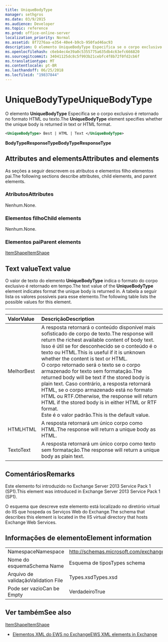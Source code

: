 ```yaml
---
title: UniqueBodyType
manager: sethgros
ms.date: 03/9/2015
ms.audience: Developer
ms.topic: reference
ms.prod: office-online-server
localization_priority: Normal
ms.assetid: 8f7276aa-e354-40e4-b9cb-950fad46ac93
description: O elemento UniqueBodyType Especifica se o corpo exclusivo é retornado no formato HTML ou texto.
ms.openlocfilehash: c6eb4ec4e39a0c5355775a635db4c63efc666820
ms.sourcegitcommit: 34041125dc8c5f993b21cebfc4f8b72f0fd2cb6f
ms.translationtype: MT
ms.contentlocale: pt-BR
ms.lasthandoff: 06/25/2018
ms.locfileid: "19837844"
---
```

# <a name="uniquebodytype"></a><span data-ttu-id="ecc46-103">UniqueBodyType</span><span class="sxs-lookup"><span data-stu-id="ecc46-103">UniqueBodyType</span></span>

<span data-ttu-id="ecc46-104">O elemento **UniqueBodyType** Especifica se o corpo exclusivo é retornado no formato HTML ou texto.</span><span class="sxs-lookup"><span data-stu-id="ecc46-104">The **UniqueBodyType** element specifies whether the unique body is returned in text or HTML format.</span></span> 
  
```XML
<UniqueBodyType> Best | HTML | Text </UniqueBodyType>
```

 <span data-ttu-id="ecc46-105">**BodyTypeResponseType**</span><span class="sxs-lookup"><span data-stu-id="ecc46-105">**BodyTypeResponseType**</span></span>
## <a name="attributes-and-elements"></a><span data-ttu-id="ecc46-106">Attributes and elements</span><span class="sxs-lookup"><span data-stu-id="ecc46-106">Attributes and elements</span></span>

<span data-ttu-id="ecc46-107">As seções a seguir descrevem os atributos e elementos filho elementos pai.</span><span class="sxs-lookup"><span data-stu-id="ecc46-107">The following sections describe attributes, child elements, and parent elements.</span></span>
  
### <a name="attributes"></a><span data-ttu-id="ecc46-108">Atributos</span><span class="sxs-lookup"><span data-stu-id="ecc46-108">Attributes</span></span>

<span data-ttu-id="ecc46-109">Nenhum.</span><span class="sxs-lookup"><span data-stu-id="ecc46-109">None.</span></span>
  
### <a name="child-elements"></a><span data-ttu-id="ecc46-110">Elementos filho</span><span class="sxs-lookup"><span data-stu-id="ecc46-110">Child elements</span></span>

<span data-ttu-id="ecc46-111">Nenhum.</span><span class="sxs-lookup"><span data-stu-id="ecc46-111">None.</span></span>
  
### <a name="parent-elements"></a><span data-ttu-id="ecc46-112">Elementos pai</span><span class="sxs-lookup"><span data-stu-id="ecc46-112">Parent elements</span></span>

[<span data-ttu-id="ecc46-113">ItemShape</span><span class="sxs-lookup"><span data-stu-id="ecc46-113">ItemShape</span></span>](itemshape.md)
  
## <a name="text-value"></a><span data-ttu-id="ecc46-114">Text value</span><span class="sxs-lookup"><span data-stu-id="ecc46-114">Text value</span></span>

<span data-ttu-id="ecc46-115">O valor de texto do elemento **UniqueBodyType** indica o formato do corpo exclusivo é retornado em tempo.</span><span class="sxs-lookup"><span data-stu-id="ecc46-115">The text value of the **UniqueBodyType** element indicates format the unique body is returned in.</span></span> <span data-ttu-id="ecc46-116">A tabela a seguir lista os valores possíveis para esse elemento.</span><span class="sxs-lookup"><span data-stu-id="ecc46-116">The following table lists the possible values for this element.</span></span> 
  
****

|<span data-ttu-id="ecc46-117">**Valor**</span><span class="sxs-lookup"><span data-stu-id="ecc46-117">**Value**</span></span>|<span data-ttu-id="ecc46-118">**Descrição**</span><span class="sxs-lookup"><span data-stu-id="ecc46-118">**Description**</span></span>|
|:-----|:-----|
|<span data-ttu-id="ecc46-119">Melhor</span><span class="sxs-lookup"><span data-stu-id="ecc46-119">Best</span></span>  <br/> |<span data-ttu-id="ecc46-120">A resposta retornará o conteúdo disponível mais sofisticado de corpo de texto.</span><span class="sxs-lookup"><span data-stu-id="ecc46-120">The response will return the richest available content of body text.</span></span> <span data-ttu-id="ecc46-121">Isso é útil se for desconhecido se o conteúdo é o texto ou HTML.</span><span class="sxs-lookup"><span data-stu-id="ecc46-121">This is useful if it is unknown whether the content is text or HTML.</span></span>  <br/> <span data-ttu-id="ecc46-122">O corpo retornado será o texto se o corpo armazenado for texto sem formatação.</span><span class="sxs-lookup"><span data-stu-id="ecc46-122">The returned body will be text if the stored body is plain text.</span></span> <span data-ttu-id="ecc46-123">Caso contrário, a resposta retornará HTML, se o corpo armazenado está no formato HTML ou RTF.</span><span class="sxs-lookup"><span data-stu-id="ecc46-123">Otherwise, the response will return HTML if the stored body is in either HTML or RTF format.</span></span>  <br/> <span data-ttu-id="ecc46-124">Este é o valor padrão.</span><span class="sxs-lookup"><span data-stu-id="ecc46-124">This is the default value.</span></span>  <br/> |
|<span data-ttu-id="ecc46-125">HTML</span><span class="sxs-lookup"><span data-stu-id="ecc46-125">HTML</span></span>  <br/> |<span data-ttu-id="ecc46-126">A resposta retornará um único corpo como HTML.</span><span class="sxs-lookup"><span data-stu-id="ecc46-126">The response will return a unique body as HTML.</span></span>  <br/> |
|<span data-ttu-id="ecc46-127">Texto</span><span class="sxs-lookup"><span data-stu-id="ecc46-127">Text</span></span>  <br/> |<span data-ttu-id="ecc46-128">A resposta retornará um único corpo como texto sem formatação.</span><span class="sxs-lookup"><span data-stu-id="ecc46-128">The response will return a unique body as plain text.</span></span>  <br/> |
   
## <a name="remarks"></a><span data-ttu-id="ecc46-129">Comentários</span><span class="sxs-lookup"><span data-stu-id="ecc46-129">Remarks</span></span>

<span data-ttu-id="ecc46-130">Este elemento foi introduzido no Exchange Server 2013 Service Pack 1 (SP1).</span><span class="sxs-lookup"><span data-stu-id="ecc46-130">This element was introduced in Exchange Server 2013 Service Pack 1 (SP1).</span></span>
  
<span data-ttu-id="ecc46-131">O esquema que descreve este elemento está localizado no diretório virtual do IIS que hospeda os Serviços Web do Exchange.</span><span class="sxs-lookup"><span data-stu-id="ecc46-131">The schema that describes this element is located in the IIS virtual directory that hosts Exchange Web Services.</span></span>
  
## <a name="element-information"></a><span data-ttu-id="ecc46-132">Informações de elemento</span><span class="sxs-lookup"><span data-stu-id="ecc46-132">Element information</span></span>

|||
|:-----|:-----|
|<span data-ttu-id="ecc46-133">Namespace</span><span class="sxs-lookup"><span data-stu-id="ecc46-133">Namespace</span></span>  <br/> |http://schemas.microsoft.com/exchange/services/2006/types  <br/> |
|<span data-ttu-id="ecc46-134">Nome do esquema</span><span class="sxs-lookup"><span data-stu-id="ecc46-134">Schema Name</span></span>  <br/> |<span data-ttu-id="ecc46-135">Esquema de tipos</span><span class="sxs-lookup"><span data-stu-id="ecc46-135">Types schema</span></span>  <br/> |
|<span data-ttu-id="ecc46-136">Arquivo de validação</span><span class="sxs-lookup"><span data-stu-id="ecc46-136">Validation File</span></span>  <br/> |<span data-ttu-id="ecc46-137">Types.xsd</span><span class="sxs-lookup"><span data-stu-id="ecc46-137">Types.xsd</span></span>  <br/> |
|<span data-ttu-id="ecc46-138">Pode ser vazio</span><span class="sxs-lookup"><span data-stu-id="ecc46-138">Can be Empty</span></span>  <br/> |<span data-ttu-id="ecc46-139">Verdadeiro</span><span class="sxs-lookup"><span data-stu-id="ecc46-139">True</span></span>  <br/> |
   
## <a name="see-also"></a><span data-ttu-id="ecc46-140">Ver também</span><span class="sxs-lookup"><span data-stu-id="ecc46-140">See also</span></span>



[<span data-ttu-id="ecc46-141">ItemShape</span><span class="sxs-lookup"><span data-stu-id="ecc46-141">ItemShape</span></span>](itemshape.md)


- [<span data-ttu-id="ecc46-142">Elementos XML do EWS no Exchange</span><span class="sxs-lookup"><span data-stu-id="ecc46-142">EWS XML elements in Exchange</span></span>](ews-xml-elements-in-exchange.md)

